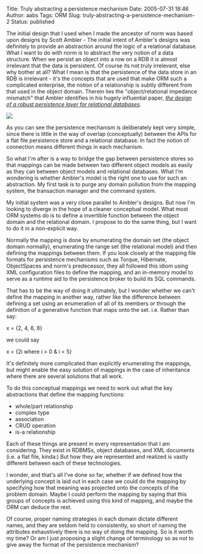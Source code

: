 Title: Truly abstracting a persistence mechanism
Date: 2005-07-31 18:46
Author: aabs
Tags: ORM
Slug: truly-abstracting-a-persistence-mechanism-2
Status: published

The initial design that I used when I made the ancestor of norm was based upon designs by Scott Ambler - The initial intent of Ambler's designs was definitely to provide an abstraction around the logic of a relational database. What I want to do with norm is to abstract the very notion of a data structure. When we persist an object into a row on a RDB it is almost irrelevant that the data is persistent. Of course its not truly irrelevant, else why bother at all? What I mean is that the persistence of the data store in an RDB is irrelevant - it's the concepts that are used that make ORM such a complicated enterprise, the notion of a relationship is subtly different from that used in the object domain. Therein lies the "object/relational impedance mismatch" that Ambler identifies in his hugely influential paper, *[the design of a robust persistence layer for relational databases](http://www.ambysoft.com/downloads/persistenceLayer.pdf)*.

[![](http://photos1.blogger.com/blogger/6860/929/320/persMech.jpg)](http://photos1.blogger.com/blogger/6860/929/1600/persMech.jpg)

As you can see the persistence mechanism is deliberately kept very simple, since there is little in the way of overlap (conceptually) between the APIs for a flat file persistence store and a relational database. In fact the notion of connection means different things in each mechanism.

So what I'm after is a way to bridge the gap between persistence stores so that mappings can be made between two different object models as easily as they can between object models and relational databases. What I'm wondering is whether Ambler's model is the right one to use for such an abstraction. My first task is to purge any domain pollution from the mapping system, the transaction manager and the command system.

My initial system was a very close parallel to Ambler's designs. But now I'm looking to diverge in the hope of a cleaner conceptual model. What most ORM systems do is to define a invertible function between the object domain and the relational domain. I propose to do the same thing, but I want to do it in a non-explicit way.

Normally the mapping is done by enumerating the domain set (the object domain normally), enumerating the range set (the relational model) and then defining the mappings between them. If you look closely at the mapping file formats for persistence mechanisms such as Torque, Hibernate, ObjectSpaces and norm's predecessor, they all followed this idiom using XML configuration files to define the mapping, and an in-memory model to serve as a runtime aid to the persistence broker to build its SQL commands.

That has to be the way of doing it ultimately, but I wonder whether we can't define the mapping in another way, rather like the difference between defining a set using an enumeration of all of its members or through the definition of a generative function that maps onto the set. i.e. Rather than say:

x = {2, 4, 6, 8}

we could say

x = {2i where i \> 0 & i \< 5}

It's definitely more complicated than explicitly enumerating the mappings, but might enable the easy solution of mappings in the case of inheritance where there are several solutions that all work.

To do this conceptual mappings we need to work out what the key abstractions that define the mapping functions:

-   whole/part relationship
-   complex type
-   association
-   CRUD operation
-   is-a relationship

Each of these things are present in every representation that I am considering. They exist in RDBMSs, object databases, and XML documents (i.e. a flat file, kinda:) But how they are represented and realized is vastly different between each of these technologies.

I wonder, and that's all I've done so far, whether if we defined how the underlying concept is laid out in each case we could do the mapping by specifying how that meaning was projected onto the concepts of the problem domain. Maybe I could perform the mapping by saying that this groups of concepts is achieved using this kind of mapping, and maybe the ORM can deduce the rest.

Of course, proper naming strategies in each domain dictate different names, and they are seldom held to consistently, so short of naming the attributes exhaustively there is no way of doing the mapping. So is it worth my time? Or am I just proposing a slight change of terminology so as not to give away the format of the persistence mechanism?

